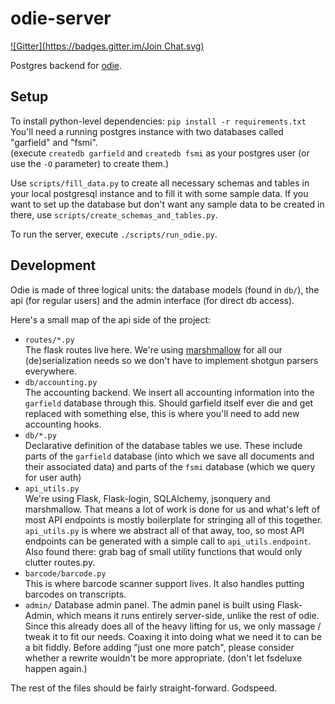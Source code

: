 # odie-server #

[![Gitter](https://badges.gitter.im/Join Chat.svg)](https://gitter.im/fsmi/odie?utm_source=badge&utm_medium=badge&utm_campaign=pr-badge&utm_content=badge)

Postgres backend for [odie](https://github.com/fsmi/odie-client).

## Setup ##

To install python-level dependencies: `pip install -r requirements.txt`  
You'll need a running postgres instance with two databases called "garfield" and "fsmi".  
(execute `createdb garfield` and `createdb fsmi` as your postgres user (or use the `-O` parameter) to create them.)

Use `scripts/fill_data.py` to create all necessary schemas and tables in your local postgresql instance and to fill it with some sample data.
If you want to set up the database but don't want any sample data to be created in there, use `scripts/create_schemas_and_tables.py`.

To run the server, execute `./scripts/run_odie.py`.

## Development ##

Odie is made of three logical units: the database models (found in `db/`), the api (for regular users) and the admin interface (for direct db access).

Here's a small map of the api side of the project:
* `routes/*.py`  
  The flask routes live here. We're using [marshmallow](http://marshmallow.readthedocs.org) for all our (de)serialization needs so we don't have to implement shotgun parsers everywhere.
* `db/accounting.py`  
  The accounting backend. We insert all accounting information into the `garfield` database through this. Should garfield itself ever die and get replaced with something else, this is where you'll need to add new accounting hooks.
* `db/*.py`  
  Declarative definition of the database tables we use. These include parts of the `garfield` database (into which we save all documents and their associated data) and parts of the `fsmi` database (which we query for user auth)
* `api_utils.py`  
  We're using Flask, Flask-login, SQLAlchemy, jsonquery and marshmallow. That means a lot of work is done for us and what's left of most API endpoints is mostly boilerplate for stringing all of this together. `api_utils.py` is where we abstract all of that away, too, so most API endpoints can be generated with a simple call to `api_utils.endpoint`. Also found there: grab bag of small utility functions that would only clutter routes.py.
* `barcode/barcode.py`  
  This is where barcode scanner support lives. It also handles putting barcodes on transcripts.
* `admin/`
  Database admin panel. The admin panel is built using Flask-Admin, which means it runs entirely server-side, unlike the rest of odie. Since this already does all of the heavy lifting for us, we only massage / tweak it to fit our needs. Coaxing it into doing what we need it to can be a bit fiddly. Before adding "just one more patch", please consider whether a rewrite wouldn't be more appropriate. (don't let fsdeluxe happen again.)

The rest of the files should be fairly straight-forward. Godspeed.
